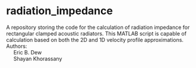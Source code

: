 # radiation_impedance
A repository storing the code for the calculation of radiation impedance for rectangular clamped acoustic radiators. This MATLAB script is capable of calculation based on both the 2D and 1D velocity profile approximations. <br>
Authors:<br>
&nbsp;&nbsp;&nbsp;&nbsp; Eric B. Dew <br>
&nbsp;&nbsp;&nbsp;&nbsp; Shayan Khorassany
